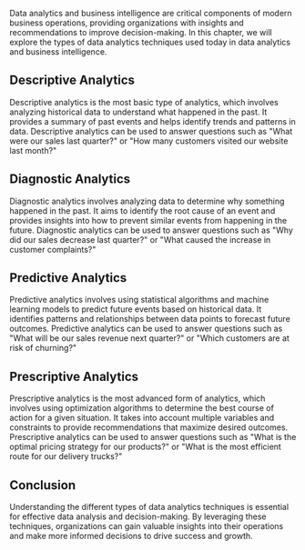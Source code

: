 
Data analytics and business intelligence are critical components of modern business operations, providing organizations with insights and recommendations to improve decision-making. In this chapter, we will explore the types of data analytics techniques used today in data analytics and business intelligence.

Descriptive Analytics
---------------------

Descriptive analytics is the most basic type of analytics, which involves analyzing historical data to understand what happened in the past. It provides a summary of past events and helps identify trends and patterns in data. Descriptive analytics can be used to answer questions such as "What were our sales last quarter?" or "How many customers visited our website last month?"

Diagnostic Analytics
--------------------

Diagnostic analytics involves analyzing data to determine why something happened in the past. It aims to identify the root cause of an event and provides insights into how to prevent similar events from happening in the future. Diagnostic analytics can be used to answer questions such as "Why did our sales decrease last quarter?" or "What caused the increase in customer complaints?"

Predictive Analytics
--------------------

Predictive analytics involves using statistical algorithms and machine learning models to predict future events based on historical data. It identifies patterns and relationships between data points to forecast future outcomes. Predictive analytics can be used to answer questions such as "What will be our sales revenue next quarter?" or "Which customers are at risk of churning?"

Prescriptive Analytics
----------------------

Prescriptive analytics is the most advanced form of analytics, which involves using optimization algorithms to determine the best course of action for a given situation. It takes into account multiple variables and constraints to provide recommendations that maximize desired outcomes. Prescriptive analytics can be used to answer questions such as "What is the optimal pricing strategy for our products?" or "What is the most efficient route for our delivery trucks?"

Conclusion
----------

Understanding the different types of data analytics techniques is essential for effective data analysis and decision-making. By leveraging these techniques, organizations can gain valuable insights into their operations and make more informed decisions to drive success and growth.

